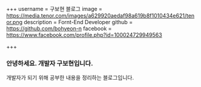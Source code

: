 +++
username = 구보현 블로그 
image =  https://media.tenor.com/images/a629920aedaf98a619b8f1010434e621/tenor.png
description = Fornt-End Developer
github = https://github.com/bohyeon-n
facebook = https://www.facebook.com/profile.php?id=100024729949563


+++

### 안녕하세요. 개발자 구보현입니다.

개발자가 되기 위해 공부한 내용을 정리하는 블로그입니다.
